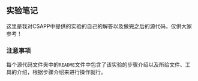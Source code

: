 ## 实验笔记

这里是我对CSAPP中提供的实验的自己的解答以及做完之后的源代码，仅供大家参考！

### 注意事项

每个源代码文件夹中的`README`文件中包含了该实验的步骤介绍以及所给文件、工具的介绍，根据步骤介绍来进行操作就行。

